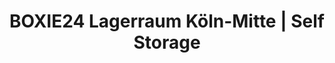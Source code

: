 ---
title: "BOXIE24 Lagerraum Köln-Mitte | Self Storage"
url: /koeln/boxie24-lagerraum-koeln-mitte-self-storage/
shop: Mieten
---